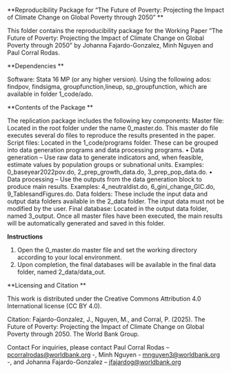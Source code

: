 **Reproducibility Package for “The Future of Poverty: Projecting the Impact of Climate Change on Global Poverty through 2050”
**

This folder contains the reproducibility package for the Working Paper “The Future of Poverty: Projecting the Impact of Climate Change on Global Poverty through 2050” by Johanna Fajardo-Gonzalez, Minh Nguyen and Paul Corral Rodas.

**Dependencies **

Software: Stata 16 MP (or any higher version).  Using the following ados: findpov, findsigma, groupfunction,lineup, sp_groupfunction, which are available in folder 1_code/ado.
 
**Contents of the Package **

The replication package includes the following key components: 
	Master file: Located in the root folder under the name 0_master.do. This master do file executes several do files to reproduce the results presented in the paper.
	Script files: Located in the 1_code/programs folder. These can be grouped into data generation programs and data processing programs. 
•	Data generation – Use raw data to generate indicators and, when feasible, estimate values by population groups or subnational units. Examples: 0_baseyear2022pov.do, 2_prep_growth_data.do, 3_prep_pop_data.do.
•	Data processing – Use the outputs from the data generation block to produce main results. Examples: 4_neutraldist.do, 6_gini_change_GIC.do, 9_TablesandFigures.do. 
	Data folders: These include the input data and output data folders available in the 2_data folder. The input data must not be modified by the user. 
	Final database: Located in the output data folder, named 3_output. Once all master files have been executed, the main results will be automatically generated and saved in this folder. 

**Instructions**

1.	Open the 0_master.do master file and set the working directory according to your local environment. 
2.	Upon completion, the final databases will be available in the final data folder, named 2_data/data_out.
   
**Licensing and Citation **

This work is distributed under the Creative Commons Attribution 4.0 International license (CC BY 4.0). 

Citation: Fajardo-Gonzalez, J., Nguyen, M., and Corral, P. (2025). The Future of Poverty: Projecting the Impact of Climate Change on Global Poverty through 2050. The World Bank Group.

Contact 
For inquiries, please contact Paul Corral Rodas – pcorralrodas@worldbank.org -, Minh Nguyen - mnguyen3@worldbank.org -, and Johanna Fajardo-Gonzalez – jfajardog@worldbank.org

 

